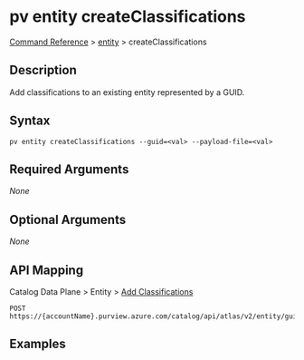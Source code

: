 # pv entity createClassifications
[Command Reference](../../../README.md#command-reference) > [entity](./main.md) > createClassifications

## Description
Add classifications to an existing entity represented by a GUID.

## Syntax
```
pv entity createClassifications --guid=<val> --payload-file=<val>
```

## Required Arguments
*None*

## Optional Arguments
*None*

## API Mapping
Catalog Data Plane > Entity > [Add Classifications](https://docs.microsoft.com/en-us/rest/api/purview/catalogdataplane/entity/add-classifications)
```
POST https://{accountName}.purview.azure.com/catalog/api/atlas/v2/entity/guid/{guid}/classifications
```

## Examples
```powershell

```